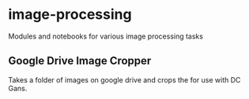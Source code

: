 # image-processing
Modules and notebooks for various image processing tasks

## Google Drive Image Cropper

Takes a folder of images on google drive and crops the for use with DC Gans.
